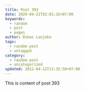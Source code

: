 ```yaml
---
title: Post 393
date: 2020-04-21T02:01:32+07:00
keywords:
  - random
  - post
  - pages
author: Dimas Lanjaka
tags:
  - random post
  - untagged
category:
  - random post
  - uncategorized
updated: 2012-04-12T13:32:50+07:00
---
```

This is content of post 393